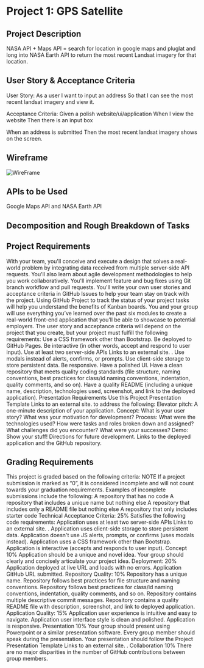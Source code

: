 # Project 1: GPS Satellite

## Project Description

NASA API + Maps API = search for location in google maps and pluglat and long into NASA Earth API to return the most recent Landsat imagery for that location.

## User Story & Acceptance Criteria

User Story:
As a user
I want to input an address
So that I can see the most recent landsat imagery and view it.

Acceptance Criteria:
Given a polish website/ui/application
When I view the website
Then there is an input box

When an address is submitted
Then the most recent landsat imagery shows on the screen.

## Wireframe
![WireFrame](https://user-images.githubusercontent.com/118854114/213608854-5f7f5dcb-80ae-4676-a90f-a9275e4bedb1.jpg)

## APIs to be Used

Google Maps API and NASA Earth API

## Decomposition and Rough Breakdown of Tasks

## Project Requirements

With your team, you'll conceive and execute a design that solves a real-world problem by integrating data received from multiple server-side API requests. You'll also learn about agile development methodologies to help you work collaboratively. You'll implement feature and bug fixes using Git branch workflow and pull requests.
You'll write your own user stories and acceptance criteria in GitHub Issues to help your team stay on track with the project. Using GitHub Project to track the status of your project tasks will help you understand the benefits of Kanban boards.
You and your group will use everything you’ve learned over the past six modules to create a real-world front-end application that you’ll be able to showcase to potential employers. The user story and acceptance criteria will depend on the project that you create, but your project must fulfill the following requirements:
Use a CSS framework other than Bootstrap.
Be deployed to GitHub Pages.
Be interactive (in other words, accept and respond to user input).
Use at least two server-side APIs
Links to an external site.
.
Use modals instead of alerts, confirms, or prompts.
Use client-side storage to store persistent data.
Be responsive.
Have a polished UI.
Have a clean repository that meets quality coding standards (file structure, naming conventions, best practices for class/id naming conventions, indentation, quality comments, and so on).
Have a quality README (including a unique name, description, technologies used, screenshot, and link to the deployed application).
Presentation Requirements
Use this Project Presentation Template
Links to an external site.
to address the following:
Elevator pitch: A one-minute description of your application.
Concept: What is your user story? What was your motivation for development?
Process: What were the technologies used? How were tasks and roles broken down and assigned? What challenges did you encounter? What were your successes?
Demo: Show your stuff!
Directions for future development.
Links to the deployed application and the GitHub repository.

## Grading Requirements

This project is graded based on the following criteria:
NOTE
If a project submission is marked as “0”, it is considered incomplete and will not count towards your graduation requirements. Examples of incomplete submissions include the following:
A repository that has no code
A repository that includes a unique name but nothing else
A repository that includes only a README file but nothing else
A repository that only includes starter code
Technical Acceptance Criteria: 25%
Satisfies the following code requirements:
Application uses at least two server-side APIs
Links to an external site.
.
Application uses client-side storage to store persistent data.
Application doesn't use JS alerts, prompts, or confirms (uses modals instead).
Application uses a CSS framework other than Bootstrap.
Application is interactive (accepts and responds to user input).
Concept 10%
Application should be a unique and novel idea.
Your group should clearly and concisely articulate your project idea.
Deployment: 20%
Application deployed at live URL and loads with no errors.
Application GitHub URL submitted.
Repository Quality: 10%
Repository has a unique name.
Repository follows best practices for file structure and naming conventions.
Repository follows best practices for class/id naming conventions, indentation, quality comments, and so on.
Repository contains multiple descriptive commit messages.
Repository contains a quality README file with description, screenshot, and link to deployed application.
Application Quality: 15%
Application user experience is intuitive and easy to navigate.
Application user interface style is clean and polished.
Application is responsive.
Presentation 10%
Your group should present using Powerpoint or a similar presentation software.
Every group member should speak during the presentation.
Your presentation should follow the Project Presentation Template
Links to an external site.
.
Collaboration 10%
There are no major disparities in the number of GitHub contributions between group members.
